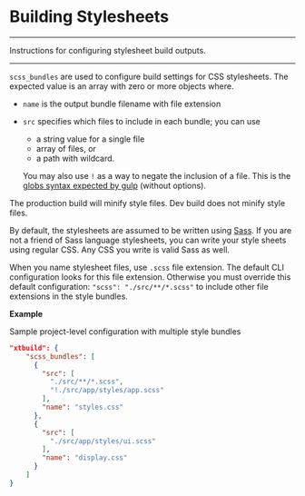 # Building Stylesheets

* * *

<p class='page-intro'>Instructions for configuring stylesheet build outputs.</p>

* * *

`scss_bundles` are used to configure build settings for CSS stylesheets. The expected value is an array with 
zero or more objects where.

- `name` is the output bundle filename with file extension
- `src` specifies which files to include in each bundle; you can use 
    - a string value for a single file
    - array of files, or 
    - a path with wildcard. 
    
    You may also use `!` as a way to negate the inclusion of a file. This is the [globs syntax expected by gulp](https://gulpjs.com/docs/en/api/src) (without options).

The production build will minify style files. Dev build does not minify style files.

By default, the stylesheets are assumed to be written using [Sass](https://sass-lang.com/guide). If you are not a friend of Sass language stylesheets, you can write your style sheets using regular CSS. Any CSS you write is valid Sass as well.
 
When you name stylesheet files, use `.scss` file extension. The default CLI configuration looks for this file extension. Otherwise you must override this default configuration: `"scss": "./src/**/*.scss"` to include other file extensions in the style bundles.

**Example**

Sample project-level configuration with multiple style bundles

```json
"xtbuild": {
    "scss_bundles": [
      {
        "src": [
          "./src/**/*.scss",
          "!./src/app/styles/app.scss"
        ],
        "name": "styles.css"
      },
      {
        "src": [
          "./src/app/styles/ui.scss"
        ],
        "name": "display.css"
      }
    ]
}
```
